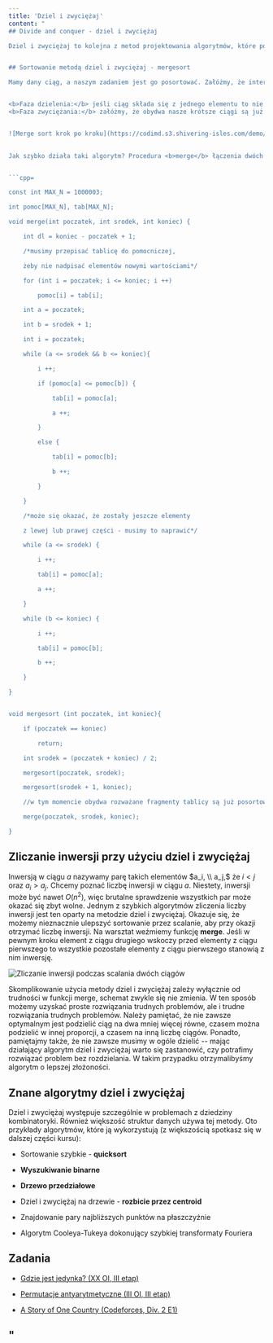 ```yaml
---
title: 'Dziel i zwyciężaj'
content: "
## Divide and conquer - dziel i zwyciężaj

Dziel i zwyciężaj to kolejna z metod projektowania algorytmów, które poznasz. Jest znacznie rzadziej spotykana niż algorytmy zachłanne, ale również przydatna. Pomysł jest w miarę prosty: aby rozwiązać cały problem, podzielimy go na mniejsze problemy <b>(dziel),</b> a następnie złączymy otrzymane rezultaty <b>(zwyciężaj).</b> Zapoznamy się teraz z najpopularniejszym algorytmem dziel i zwyciężaj:


## Sortowanie metodą dziel i zwyciężaj - mergesort

Mamy dany ciąg, a naszym zadaniem jest go posortować. Załóżmy, że interesuje nas sortowanie nierosnące czyli takie, w którym dla każdych $i,j$ jeśli $i\\leqslant j,$ to $a_i\\leqslant a_j.$


<b>Faza dzielenia:</b> jeśli ciąg składa się z jednego elementu to nie dzieje się nic ciekawego -- jest już posortowany. W przeciwnym razie podzielimy go \"na pół\" na dwa ciągi, a następnie posortujemy każdy z nich tym samym algorytmem mergesort, rekurencyjnie.
<b>Faza zwyciężania:</b> załóżmy, że obydwa nasze krótsze ciągi są już posortowane. Jedyne, co nam pozostało to złączenie obydwu wyników tak, aby rozważany przez nas ciąg także był posortowany. Tutaj pomoże nam podejście zachłanne. Zastanówmy się, jak wybrać pierwszy element do nowego ciągu. Z pewnością musi to być jeden z pierwszych elementów w dwóch rozważanych ciągach. Powtarzając tę procedurę uzyskamy prosty algorytm scalania dwóch posortowanych ciągów w jeden.


![Merge sort krok po kroku](https://codimd.s3.shivering-isles.com/demo/uploads/upload_38c25f160301706844ae0b824a822d2a.png)
  

Jak szybko działa taki algorytm? Procedura <b>merge</b> łączenia dwóch posortowanych ciągów działa w $O(n),$ gdzie $n$ to suma długości posortowanych ciągów. Musimy jednak pamiętać, że wywołujemy nasz algorytm rekurencyjnie. Niech $T(n)$ będzie czasem działania naszego algorytmu dla ciągu długości $n.$ Zachodzi wówczas: $T(n) = 2\\cdot T(\\frac{n}{2}) + O(n).$ Jest to przykład prostego równania rekurencyjnego. Jego rozwiązaniem jest $T(n) = O(n \\cdot log \\ n).$ Możesz przekonać się o tym zauważając, że żaden element nie zostanie rozpatrzony więcej niż $O(log \\ n)$ razy. Oto pseudokod, implementujący algorytm sortowania tablicy metodą dziel i zwyciężaj:


```cpp=

const int MAX_N = 1000003;

int pomoc[MAX_N], tab[MAX_N];

void merge(int poczatek, int srodek, int koniec) {

    int dl = koniec - poczatek + 1;

    /*musimy przepisać tablicę do pomocniczej,

    żeby nie nadpisać elementów nowymi wartościami*/

    for (int i = poczatek; i <= koniec; i ++)

        pomoc[i] = tab[i];

    int a = poczatek;

    int b = srodek + 1;

    int i = poczatek;

    while (a <= srodek && b <= koniec){

        i ++;

        if (pomoc[a] <= pomoc[b]) {

            tab[i] = pomoc[a];

            a ++;

        }

        else {

            tab[i] = pomoc[b];

            b ++;

        }

    }

    /*może się okazać, że zostały jeszcze elementy

    z lewej lub prawej części - musimy to naprawić*/

    while (a <= srodek) {

        i ++;

        tab[i] = pomoc[a];

        a ++;

    }

    while (b <= koniec) {

        i ++;

        tab[i] = pomoc[b];

        b ++;

    }

}


void mergesort (int poczatek, int koniec){

    if (poczatek == koniec)

        return;

    int srodek = (poczatek + koniec) / 2;

    mergesort(poczatek, srodek);

    mergesort(srodek + 1, koniec);

    //w tym momencie obydwa rozważane fragmenty tablicy są już posortowane

    merge(poczatek, srodek, koniec);

}

```


## Zliczanie inwersji przy użyciu dziel i zwyciężaj

Inwersją w ciągu $a$ nazywamy parę takich elementów $a_i, \\ a_j,$ że $i < j$ oraz $a_i > a_j.$ Chcemy poznać liczbę inwersji w ciągu $a.$ Niestety, inwersji może być nawet $O(n^2),$ więc brutalne sprawdzenie wszystkich par może okazać się zbyt wolne. Jednym z szybkich algorytmów zliczenia liczby inwersji jest ten oparty na metodzie dziel i zwyciężaj. Okazuje się, że możemy nieznacznie ulepszyć sortowanie przez scalanie, aby przy okazji otrzymać liczbę inwersji. Na warsztat weźmiemy funkcję <b>merge</b>. Jeśli w pewnym kroku element z ciągu drugiego wskoczy przed elementy z ciągu pierwszego to wszystkie pozostałe elementy z ciągu pierwszego stanowią z nim inwersję. 


![Zliczanie inwersji podczas scalania dwóch ciągów](https://codimd.s3.shivering-isles.com/demo/uploads/upload_c1f017a5b401fa4ef2145bd76ed61a7d.png)
  

Skomplikowanie użycia metody dziel i zwyciężaj zależy wyłącznie od trudności w funkcji merge, schemat zwykle się nie zmienia. W ten sposób możemy uzyskać proste rozwiązania trudnych problemów, ale i trudne rozwiązania trudnych problemów. Należy pamiętać, że nie zawsze optymalnym jest podzielić ciąg na dwa mniej więcej równe, czasem można podzielić w innej proporcji, a czasem na inną liczbę ciągów. Ponadto, pamiętajmy także, że nie zawsze musimy w ogóle dzielić -- mając działający algorytm dziel i zwyciężaj warto się zastanowić, czy potrafimy rozwiązać problem bez rozdzielania. W takim przypadku otrzymalibyśmy algorytm o lepszej złożoności.
  

## Znane algorytmy dziel i zwyciężaj

Dziel i zwyciężaj występuje szczególnie w problemach z dziedziny kombinatoryki. Również większość struktur danych używa tej metody. Oto przykłady algorytmów, które ją wykorzystują (z większością spotkasz się w dalszej części kursu):


- Sortowanie szybkie - <b>quicksort</b>

- <b>Wyszukiwanie binarne</b>

- <b>Drzewo przedziałowe</b>

- Dziel i zwyciężaj na drzewie - <b>rozbicie przez centroid</b>

- Znajdowanie pary najbliższych punktów na płaszczyźnie

- Algorytm Cooleya-Tukeya dokonujący szybkiej transformaty Fouriera



## Zadania

- [Gdzie jest jedynka? (XX OI, III etap)](https://szkopul.edu.pl/problemset/problem/2TMZ0x-MC86QBBwLrqDfUVVd/site/?key=statement)

- [Permutacje antyarytmetyczne (III OI, III etap)](https://szkopul.edu.pl/problemset/problem/o3I4XUqwNMkk1U3lziuP7h9c/site/?key=statement)

- [A Story of One Country (Codeforces, Div. 2 E1)](https://codeforces.com/contest/1181/problem/E1)

"
---
```

